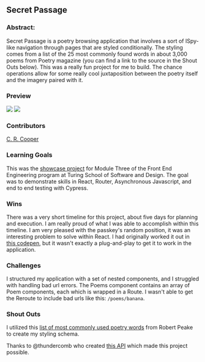 ## Secret Passage
### Abstract:
Secret Passage is a poetry browsing application that involves a sort of ISpy-like navigation through pages that are styled conditionally. The styling comes from a list of the 25 most commonly found words in about 3,000 poems from Poetry magazine (you can find a link to the source in the Shout Outs below). This was a really fun project for me to build. The chance operations allow for some really cool juxtaposition between the poetry itself and the imagery paired with it.

### Preview
![](https://media.giphy.com/media/v1.Y2lkPTc5MGI3NjExOTBhNTg1YWNjZDQ2OTdjNTE3ZGY4ZDhmM2YzZTkzYTdiZDUzZDU1NyZlcD12MV9pbnRlcm5hbF9naWZzX2dpZklkJmN0PWc/E3giXddIqO8OBXSKgE/giphy.gif)
![](https://media.giphy.com/media/v1.Y2lkPTc5MGI3NjExMTNhMTFlYmUwZTk3MmZhY2VkNjc2OWQ0ODFlNTJkYjFmZDAxZjEwOSZlcD12MV9pbnRlcm5hbF9naWZzX2dpZklkJmN0PWc/5vLBUwuHAKqZn9p8PH/giphy.gif)

### Contributors
[C. R. Cooper](https://github.com/chrissycooper)

### Learning Goals
This was the [showcase project](https://frontend.turing.edu/projects/module-3/showcase.html) for Module Three of the Front End Engineering program at Turing School of Software and Design. The goal was to demonstrate skills in React, Router, Asynchronous Javascript, and end to end testing with Cypress. 

### Wins
There was a very short timeline for this project, about five days for planning and execution. I am really proud of what I was able to accomplish within this timeline.
I am very pleased with the passkey's random position, it was an interesting problem to solve within React. I had originally worked it out in [this codepen](https://codepen.io/thecrimb/pen/eYPdRPb), but it wasn't exactly a plug-and-play to get it to work in the application. 

### Challenges
I structured my application with a set of nested components, and I struggled with handling bad url errors. The Poems component contains an array of Poem components, each which is wrapped in a Route. I wasn't able to get the Reroute to include bad urls like this: `/poems/banana`. 

### Shout Outs
I utilized this [list of most commonly used poetry words](https://www.robertpeake.com/archives/6676-top-poetry-words.html) from Robert Peake to create my styling schema.

Thanks to @thundercomb who created [this API](https://github.com/thundercomb/poetrydb) which made this project possible.
